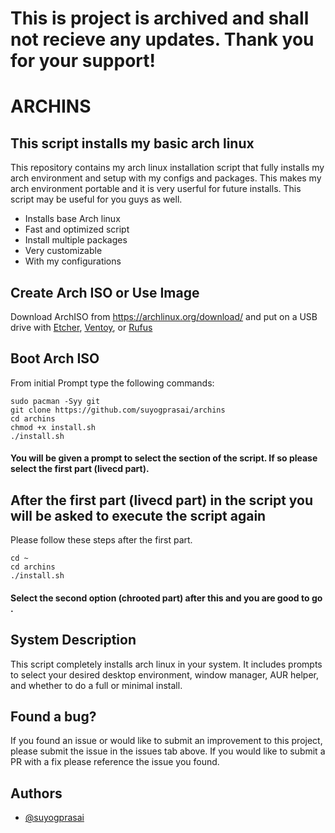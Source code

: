 # This is project is archived and shall not recieve any updates. Thank you for your support!
# ARCHINS

## This script installs my basic arch linux

This repository contains my arch linux installation script that fully installs my arch environment and setup with my configs and packages. This makes my arch environment portable and it is very userful for future installs. This script may be useful for you guys as well.

* Installs base Arch linux
* Fast and optimized script 
* Install multiple packages 
* Very customizable 
* With my configurations

## Create Arch ISO or Use Image

Download ArchISO from <https://archlinux.org/download/> and put on a USB drive with [Etcher](https://www.balena.io/etcher/), [Ventoy](https://www.ventoy.net/en/index.html), or [Rufus](https://rufus.ie/en/)

## Boot Arch ISO

From initial Prompt type the following commands:

```
sudo pacman -Syy git
git clone https://github.com/suyogprasai/archins
cd archins
chmod +x install.sh
./install.sh
```

#### You will be given a prompt to select the section of the script. If so please select the first part (livecd part).


## After the first part (livecd part) in the script you will be asked to execute the script again

Please follow these steps after the first part.

```
cd ~
cd archins 
./install.sh
```

#### Select the second option (chrooted part) after this and you are good to go .

## System Description
This script completely installs arch linux in your system. It includes prompts to select your desired desktop environment, window manager, AUR helper, and whether to do a full or minimal install. 

## Found a bug?
If you found an issue or would like to submit an improvement to this project, please submit the issue in the issues tab above. If you would like to submit a PR with a fix please reference the issue you found.   

## Authors

- [@suyogprasai](https://www.github.com/suyogprasai)
